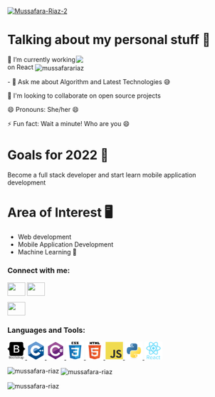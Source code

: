 
<!-- <h1 align="center" >Hi 👋, I'm Mussafara Riaz 👧</h1>
<h3 align="center">Software Engineering Student 👩‍💻</h3>
<h2  align="center">Glad to see you here  😊 </h2>
<p align="center">I'm Front end developer love to do designing , programming , reading and writing</p> -->

 <a href="https://ibb.co/PGHKpDp"><img src="https://i.ibb.co/b59Thbh/Mussafara-Riaz-2.png" alt="Mussafara-Riaz-2" border="0"></a>
<h1>Talking about my personal stuff 🚀</h1>
<img src="https://i.ibb.co/p0LMc4J/Fotor-AI-2.png" align="right" width="350"/ >
<p> 🔭 I’m currently working on React <img align="center" src="https://cdn4.iconfinder.com/data/icons/logos-3/600/React.js_logo-512.png" alt="mussafarariaz" height="30" width="40" />
 
  <p>- 💬 Ask me about Algorithm and Latest Technologies 😅</p>
  <p>  🏃  I'm looking to collaborate on open source projects </p>
  <p>  😄 Pronouns: She/her  😄</p>
  
  <p>⚡ Fun fact: Wait a minute! Who are you 😄</p>
<h1>Goals for 2022 🤞</h1>
<p>Become a full stack developer and start learn mobile application development</p>
<h1>Area of Interest 🖥️</h1>
<ul>
<li>Web development</li>
<li>Mobile Application Development</li>
<li>Machine Learning 🧠</li>

</ul>


<h3 align="left">Connect with me:</h3>
<p align="left">


<a display='inline' href="https://www.linkedin.com/in/mussafara-riaz-a38012213/" target="blank"><img align="center" src="https://raw.githubusercontent.com/rahuldkjain/github-profile-readme-generator/master/src/images/icons/Social/linked-in-alt.svg"  height="30" width="40" /></a>
<a display='inline' href="https://www.facebook.com/mussafira.ahmed/" target="blank"><img align="center" src="https://raw.githubusercontent.com/rahuldkjain/github-profile-readme-generator/master/src/images/icons/Social/facebook.svg" height="30" width="40" /></a>

<a display='inline' href="https://youtu.be/tFk1zvNKa6s" target="blank"><img align="center" src="https://raw.githubusercontent.com/rahuldkjain/github-profile-readme-generator/master/src/images/icons/Social/youtube.svg" height="30" width="40" /></a>
</p>

<h3 align="left">Languages and Tools:</h3>
<p align="left"> <a href="https://getbootstrap.com" target="_blank" rel="noreferrer"> <img src="https://raw.githubusercontent.com/devicons/devicon/master/icons/bootstrap/bootstrap-plain-wordmark.svg" alt="bootstrap" width="40" height="40"/> </a> <a href="https://www.w3schools.com/cpp/" target="_blank" rel="noreferrer"> <img src="https://raw.githubusercontent.com/devicons/devicon/master/icons/cplusplus/cplusplus-original.svg" alt="cplusplus" width="40" height="40"/> </a> <a href="https://www.w3schools.com/cs/" target="_blank" rel="noreferrer"> <img src="https://raw.githubusercontent.com/devicons/devicon/master/icons/csharp/csharp-original.svg" alt="csharp" width="40" height="40"/> </a> <a href="https://www.w3schools.com/css/" target="_blank" rel="noreferrer"> <img src="https://raw.githubusercontent.com/devicons/devicon/master/icons/css3/css3-original-wordmark.svg" alt="css3" width="40" height="40"/> </a> <a href="https://www.w3.org/html/" target="_blank" rel="noreferrer"> <img src="https://raw.githubusercontent.com/devicons/devicon/master/icons/html5/html5-original-wordmark.svg" alt="html5" width="40" height="40"/> </a> <a href="https://developer.mozilla.org/en-US/docs/Web/JavaScript" target="_blank" rel="noreferrer"> <img src="https://raw.githubusercontent.com/devicons/devicon/master/icons/javascript/javascript-original.svg" alt="javascript" width="40" height="40"/> </a> <a href="https://www.python.org" target="_blank" rel="noreferrer"> <img src="https://raw.githubusercontent.com/devicons/devicon/master/icons/python/python-original.svg" alt="python" width="40" height="40"/> </a> <a href="https://reactjs.org/" target="_blank" rel="noreferrer"> <img src="https://raw.githubusercontent.com/devicons/devicon/master/icons/react/react-original-wordmark.svg" alt="react" width="40" height="40"/> </a> </p>

<p><img align="left" src="https://github-readme-stats.vercel.app/api/top-langs?username=mussafara-riaz&show_icons=true&locale=en&layout=compact" alt="mussafara-riaz" /></p>

<p>&nbsp;<img align="center" src="https://github-readme-stats.vercel.app/api?username=mussafara-riaz&show_icons=true&locale=en" alt="mussafara-riaz" /></p>

<p><img align="center" src="https://github-readme-streak-stats.herokuapp.com/?user=mussafara-riaz&" alt="mussafara-riaz" /></p>

